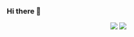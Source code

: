 ### Hi there 👋

<p align="center">
  <img src="https://github-readme-stats.vercel.app/api?username=Stevens-Mark&show_icons=true&theme=dark" />

  <img src="https://github-readme-stats.vercel.app/api/top-langs/?username=Stevens-Mark&hide=php,shell&theme=dark" />
</p>

<!--
**Stevens-Mark/Stevens-Mark** is a ✨ _special_ ✨ repository because its `README.md` (this file) appears on your GitHub profile.

Here are some ideas to get you started:

- 🔭 I’m currently working on ...
- 🌱 I’m currently learning ...
- 👯 I’m looking to collaborate on ...
- 🤔 I’m looking for help with ...
- 💬 Ask me about ...
- 📫 How to reach me: ...
- 😄 Pronouns: ...
- ⚡ Fun fact: ...
-->
